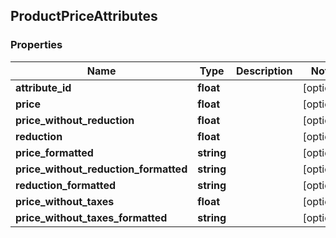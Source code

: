 ## ProductPriceAttributes

### Properties
Name | Type | Description | Notes
------------ | ------------- | ------------- | -------------
**attribute_id** | **float** |  | [optional] 
**price** | **float** |  | [optional] 
**price_without_reduction** | **float** |  | [optional] 
**reduction** | **float** |  | [optional] 
**price_formatted** | **string** |  | [optional] 
**price_without_reduction_formatted** | **string** |  | [optional] 
**reduction_formatted** | **string** |  | [optional] 
**price_without_taxes** | **float** |  | [optional] 
**price_without_taxes_formatted** | **string** |  | [optional] 



